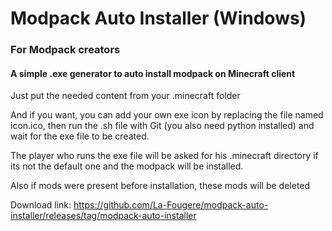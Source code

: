 # Modpack Auto Installer (Windows)
### For Modpack creators
#### A simple .exe generator to auto install modpack on Minecraft client

Just put the needed content from your .minecraft folder

And if you want, you can add your own exe icon by replacing the file named icon.ico, then run the .sh file with Git (you also need python installed) and wait for the exe file to be created.

The player who runs the exe file will be asked for his .minecraft directory if its not the default one and the modpack will be installed.

Also if mods were present before installation, these mods will be deleted

Download link:
https://github.com/La-Fougere/modpack-auto-installer/releases/tag/modpack-auto-installer
